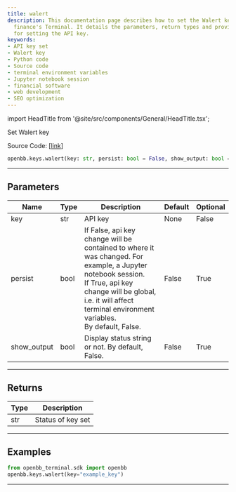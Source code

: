 ```yaml
---
title: walert
description: This documentation page describes how to set the Walert key in OpenBB
  finance's Terminal. It details the parameters, return types and provides examples
  for setting the API key.
keywords:
- API key set
- Walert key
- Python code
- Source code
- terminal environment variables
- Jupyter notebook session
- financial software
- web development
- SEO optimization
---
```


import HeadTitle from '@site/src/components/General/HeadTitle.tsx';

<HeadTitle title="keys.walert - Reference | OpenBB SDK Docs" />

Set Walert key

Source Code: [[link](https://github.com/OpenBB-finance/OpenBBTerminal/tree/main/openbb_terminal/keys_model.py#L1711)]

```python
openbb.keys.walert(key: str, persist: bool = False, show_output: bool = False)
```

---

## Parameters

| Name | Type | Description | Default | Optional |
| ---- | ---- | ----------- | ------- | -------- |
| key | str | API key | None | False |
| persist | bool | If False, api key change will be contained to where it was changed. For example, a Jupyter notebook session.<br/>If True, api key change will be global, i.e. it will affect terminal environment variables.<br/>By default, False. | False | True |
| show_output | bool | Display status string or not. By default, False. | False | True |


---

## Returns

| Type | Description |
| ---- | ----------- |
| str | Status of key set |
---

## Examples

```python
from openbb_terminal.sdk import openbb
openbb.keys.walert(key="example_key")
```

---
